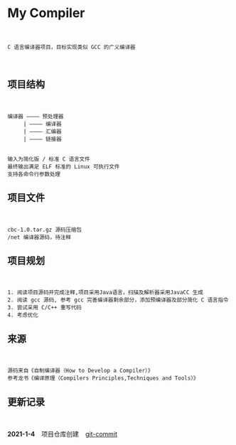 # My Compiler
</br>

    C 语言编译器项目，目标实现类似 GCC 的广义编译器

</br>

## 项目结构
</br>

    编译器 ———— 预处理器
         | ———— 编译器
         | ———— 汇编器
         | ———— 链接器
        

    输入为简化版 / 标准 C 语言文件
    最终输出满足 ELF 标准的 Linux 可执行文件
    支持各命令行参数处理

## 项目文件
</br>

    cbc-1.0.tar.gz 源码压缩包
    /net 编译器源码，待注释

## 项目规划
</br>

    1. 阅读项目源码并完成注释,项目采用Java语言，扫描及解析器采用JavaCC 生成
    2. 阅读 gcc 源码, 参考 gcc 完善编译器剩余部分，添加预编译器及部分简化 C 语言指令
    3. 尝试采用 C/C++ 重写代码
    4. 考虑优化

## 来源
</br>

    源码来自《自制编译器（How to Develop a Compiler）》
    参考龙书《编译原理（Compilers Principles,Techniques and Tools）》


## 更新记录
</br>

**2021-1-4** &ensp; 项目仓库创建 &ensp; [git-commit](https://github.com/lovely-days/MyCompiler)



